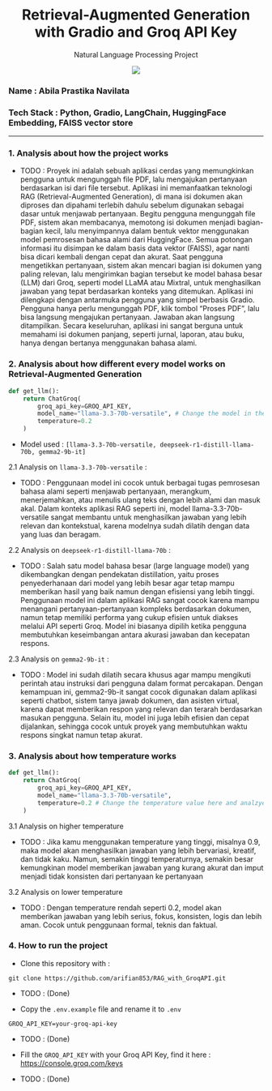 <h1 align="center"> Retrieval-Augmented Generation with Gradio and Groq API Key</h1>
<p align="center"> Natural Language Processing Project</p>

<div align="center">

<img src="https://img.shields.io/badge/python-3670A0?style=for-the-badge&logo=python&logoColor=ffdd54">

</div>

### Name : Abila Prastika Navilata
### Tech Stack : Python, Gradio, LangChain, HuggingFace Embedding, FAISS vector store

---

### 1. Analysis about how the project works
- TODO :
Proyek ini adalah sebuah aplikasi cerdas yang memungkinkan pengguna untuk mengunggah file PDF, lalu mengajukan pertanyaan berdasarkan isi dari file tersebut. Aplikasi ini memanfaatkan teknologi RAG (Retrieval-Augmented Generation), di mana isi dokumen akan diproses dan dipahami terlebih dahulu sebelum digunakan sebagai dasar untuk menjawab pertanyaan.
Begitu pengguna mengunggah file PDF, sistem akan membacanya, memotong isi dokumen menjadi bagian-bagian kecil, lalu menyimpannya dalam bentuk vektor menggunakan model pemrosesan bahasa alami dari HuggingFace. Semua potongan informasi itu disimpan ke dalam basis data vektor (FAISS), agar nanti bisa dicari kembali dengan cepat dan akurat.
Saat pengguna mengetikkan pertanyaan, sistem akan mencari bagian isi dokumen yang paling relevan, lalu mengirimkan bagian tersebut ke model bahasa besar (LLM) dari Groq, seperti model LLaMA atau Mixtral, untuk menghasilkan jawaban yang tepat berdasarkan konteks yang ditemukan.
Aplikasi ini dilengkapi dengan antarmuka pengguna yang simpel berbasis Gradio. Pengguna hanya perlu mengunggah PDF, klik tombol “Proses PDF”, lalu bisa langsung mengajukan pertanyaan. Jawaban akan langsung ditampilkan.
Secara keseluruhan, aplikasi ini sangat berguna untuk memahami isi dokumen panjang, seperti jurnal, laporan, atau buku, hanya dengan bertanya menggunakan bahasa alami.

### 2. Analysis about how different every model works on Retrieval-Augmented Generation

```python
def get_llm():
    return ChatGroq(
        groq_api_key=GROQ_API_KEY,
        model_name="llama-3.3-70b-versatile", # Change the model in the code
        temperature=0.2
    )
```
- Model used : ```[llama-3.3-70b-versatile, deepseek-r1-distill-llama-70b, gemma2-9b-it]```

2.1 Analysis on ```llama-3.3-70b-versatile``` : 
- TODO :
Penggunaan model ini cocok untuk berbagai tugas pemrosesan bahasa alami seperti menjawab pertanyaan, merangkum, menerjemahkan, atau menulis ulang teks dengan lebih alami dan masuk akal. Dalam konteks aplikasi RAG seperti ini, model llama-3.3-70b-versatile sangat membantu untuk menghasilkan jawaban yang lebih relevan dan kontekstual, karena modelnya sudah dilatih dengan data yang luas dan beragam.

2.2 Analysis on ```deepseek-r1-distill-llama-70b``` : 
- TODO :
Salah satu model bahasa besar (large language model) yang dikembangkan dengan pendekatan distillation, yaitu proses penyederhanaan dari model yang lebih besar agar tetap mampu memberikan hasil yang baik namun dengan efisiensi yang lebih tinggi. Penggunaan model ini dalam aplikasi RAG sangat cocok karena mampu menangani pertanyaan-pertanyaan kompleks berdasarkan dokumen, namun tetap memiliki performa yang cukup efisien untuk diakses melalui API seperti Groq. Model ini biasanya dipilih ketika pengguna membutuhkan keseimbangan antara akurasi jawaban dan kecepatan respons.

2.3 Analysis on ```gemma2-9b-it``` : 
- TODO :
Model ini sudah dilatih secara khusus agar mampu mengikuti perintah atau instruksi dari pengguna dalam format percakapan. Dengan kemampuan ini, gemma2-9b-it sangat cocok digunakan dalam aplikasi seperti chatbot, sistem tanya jawab dokumen, dan asisten virtual, karena dapat memberikan respon yang relevan dan terarah berdasarkan masukan pengguna. Selain itu, model ini juga lebih efisien dan cepat dijalankan, sehingga cocok untuk proyek yang membutuhkan waktu respons singkat namun tetap akurat.

### 3. Analysis about how temperature works

```python
def get_llm():
    return ChatGroq(
        groq_api_key=GROQ_API_KEY,
        model_name="llama-3.3-70b-versatile",
        temperature=0.2 # Change the temperature value here and analzye
    )
```

3.1 Analysis on higher temperature 
- TODO :
Jika kamu menggunakan temperature yang tinggi, misalnya 0.9, maka model akan menghasilkan jawaban yang lebih bervariasi, kreatif, dan tidak kaku. Namun, semakin tinggi temperaturnya, semakin besar kemungkinan model memberikan jawaban yang kurang akurat dan imput menjadi tidak konsisten dari pertanyaan ke pertanyaan

3.2 Analysis on lower temperature
- TODO :
Dengan temperature rendah seperti 0.2, model akan memberikan jawaban yang lebih serius, fokus, konsisten, logis dan lebih aman. Cocok untuk penggunaan formal, teknis dan faktual.

### 4. How to run the project

- Clone this repository with : 

```git
git clone https://github.com/arifian853/RAG_with_GroqAPI.git
```
- TODO : (Done)

- Copy the ```.env.example``` file and rename it to ```.env```

```
GROQ_API_KEY=your-groq-api-key
```
- TODO : (Done)

- Fill the ```GROQ_API_KEY``` with your Groq API Key, find it here : https://console.groq.com/keys
- TODO : (Done)
